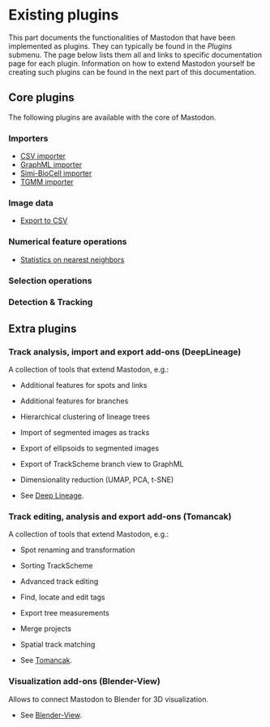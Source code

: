 # Existing plugins

This part documents the functionalities of Mastodon that have been implemented as plugins.
They can typically be found in the _Plugins_ submenu. 
The page below lists them all and links to specific documentation page for each plugin.
Information on how to extend Mastodon yourself be creating such plugins can be found in the next part of this documentation. 

## Core plugins

The following plugins are available with the core of Mastodon.

### Importers

- [CSV importer](csv_import/csv-importer.md)
- [GraphML importer](graphml_import/graphml_importer.md)
- [Simi-BioCell importer](simi_bio_cell_import/simi_bio_cell_importer.md)
- [TGMM importer](tgmm_import/tgmm_importer.md)

### Image data

- [Export to CSV](track-image)

### Numerical feature operations

- [Statistics on nearest neighbors](stats-on-nearest-neighbors)

### Selection operations

<!-- - [Selection creator](selection-creator) -->


### Detection & Tracking

<!-- - [Semi-automatic tracking](semi-automatic-tracking) -->
<!-- - [Cell detection wizard](cell-detection-wizard) -->
<!-- - [Cell tracking wizard](cell-tracking-wizard) -->
<!-- - [Ellipsoid Fitting](ellipsoid-fitting) -->


## Extra plugins

### Track analysis, import and export add-ons (DeepLineage)

A collection of tools that extend Mastodon, e.g.:

* Additional features for spots and links
* Additional features for branches
* Hierarchical clustering of lineage trees
* Import of segmented images as tracks
* Export of ellipsoids to segmented images
* Export of TrackScheme branch view to GraphML
* Dimensionality reduction (UMAP, PCA, t-SNE)

* See [Deep Lineage](deep_lineage.rst).

### Track editing, analysis and export add-ons (Tomancak)

A collection of tools that extend Mastodon, e.g.:

* Spot renaming and transformation
* Sorting TrackScheme
* Advanced track editing
* Find, locate and edit tags
* Export tree measurements
* Merge projects
* Spatial track matching

* See [Tomancak](tomancak.rst).

### Visualization add-ons (Blender-View)

Allows to connect Mastodon to Blender for 3D visualization.

* See [Blender-View](blender_view.rst).
